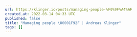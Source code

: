 ```yaml
---
url: https://klinger.io/posts/managing-people-%F0%9F%A4%AF
created_at: 2022-03-14 04:33 UTC
published: false
title: "Managing people \U0001F92F | Andreas Klinger"
tags: []
---
```



